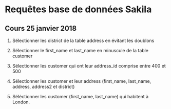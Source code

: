 # Requêtes base de données Sakila

## Cours 25 janvier 2018


1. Sélectionner les district de la table address en évitant les doublons

2. Sélectionner le first_name et last_name en minuscule de la table customer

3. Sélectionner les customer qui ont leur address_id comprise entre 400 et 500

4. Sélectionner les customer et leur address (first_name, last_name, address, address2 et district)

5. Séléctionner les customer (first_name, last_name) qui habitent à London.
